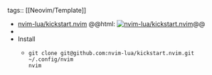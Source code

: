 tags:: [[Neovim/Template]]

- [nvim-lua/kickstart.nvim](https://github.com/nvim-lua/kickstart.nvim)
  @@html: <a href="https://github.com/nvim-lua/kickstart.nvim/"><img src="https://github-readme-stats-astronomer.vercel.app/api/pin/?username=nvim-lua&repo=kickstart.nvim&theme=tokyonight" alt="nvim-lua/kickstart.nvim"/></a>@@
-
- Install
	- ```shell
	  git clone git@github.com:nvim-lua/kickstart.nvim.git ~/.config/nvim
	  nvim
	  ```